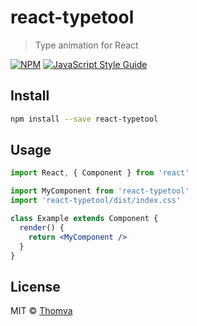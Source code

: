 # react-typetool

> Type animation for React

[![NPM](https://img.shields.io/npm/v/react-typetool.svg)](https://www.npmjs.com/package/react-typetool) [![JavaScript Style Guide](https://img.shields.io/badge/code_style-standard-brightgreen.svg)](https://standardjs.com)

## Install

```bash
npm install --save react-typetool
```

## Usage

```jsx
import React, { Component } from 'react'

import MyComponent from 'react-typetool'
import 'react-typetool/dist/index.css'

class Example extends Component {
  render() {
    return <MyComponent />
  }
}
```

## License

MIT © [Thomva](https://github.com/Thomva)
